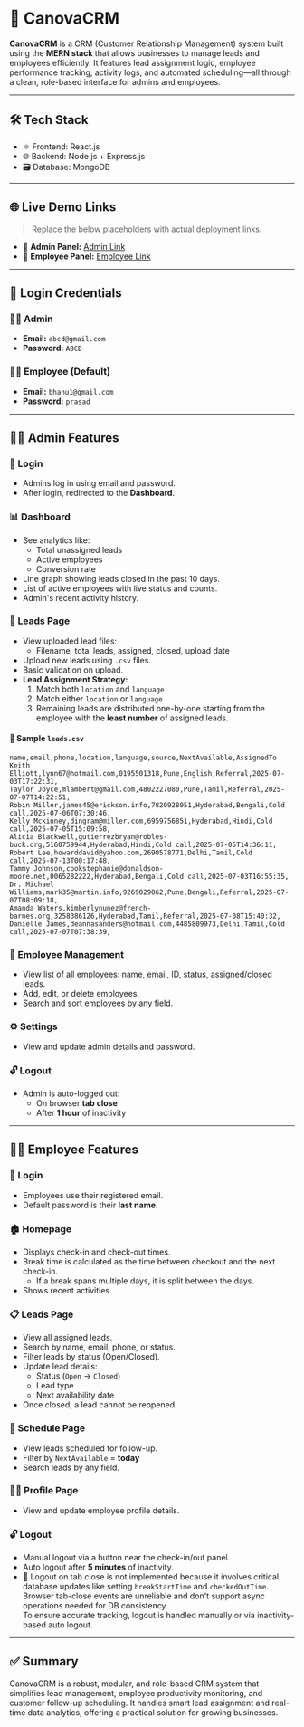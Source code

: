 # 🚀 CanovaCRM

**CanovaCRM** is a CRM (Customer Relationship Management) system built using the **MERN stack** that allows businesses to manage leads and employees efficiently. It features lead assignment logic, employee performance tracking, activity logs, and automated scheduling—all through a clean, role-based interface for admins and employees.

---

## 🛠 Tech Stack

- ⚛️ Frontend: React.js
- 🌐 Backend: Node.js + Express.js
- 🗃️ Database: MongoDB

---

## 🌐 Live Demo Links

> Replace the below placeholders with actual deployment links.

- 🔑 **Admin Panel:** [Admin Link](#)
- 👤 **Employee Panel:** [Employee Link](#)

---

## 🔐 Login Credentials

### 👨‍💼 Admin

- **Email:** `abcd@gmail.com`
- **Password:** `ABCD`

### 👷‍♂️ Employee (Default)

- **Email:** `bhanu1@gmail.com`
- **Password:** `prasad`

---

## 🧑‍💼 Admin Features

### 🔐 Login

- Admins log in using email and password.
- After login, redirected to the **Dashboard**.

### 📊 Dashboard

- See analytics like:
  - Total unassigned leads
  - Active employees
  - Conversion rate
- Line graph showing leads closed in the past 10 days.
- List of active employees with live status and counts.
- Admin's recent activity history.

### 📁 Leads Page

- View uploaded lead files:
  - Filename, total leads, assigned, closed, upload date
- Upload new leads using `.csv` files.
- Basic validation on upload.
- **Lead Assignment Strategy:**
  1. Match both `location` and `language`
  2. Match either `location` or `language`
  3. Remaining leads are distributed one-by-one starting from the employee with the **least number** of assigned leads.

#### 📄 Sample `leads.csv`

```csv
name,email,phone,location,language,source,NextAvailable,AssignedTo
Keith Elliott,lynn67@hotmail.com,0195501318,Pune,English,Referral,2025-07-03T17:22:31,
Taylor Joyce,mlambert@gmail.com,4802227080,Pune,Tamil,Referral,2025-07-07T14:22:51,
Robin Miller,james45@erickson.info,7820928051,Hyderabad,Bengali,Cold call,2025-07-06T07:30:46,
Kelly Mckinney,dingram@miller.com,6959756851,Hyderabad,Hindi,Cold call,2025-07-05T15:09:58,
Alicia Blackwell,gutierrezbryan@robles-buck.org,5160759944,Hyderabad,Hindi,Cold call,2025-07-05T14:36:11,
Robert Lee,howarddavid@yahoo.com,2690578771,Delhi,Tamil,Cold call,2025-07-13T00:17:48,
Tammy Johnson,cookstephanie@donaldson-moore.net,0065282222,Hyderabad,Bengali,Cold call,2025-07-03T16:55:35,
Dr. Michael Williams,mark35@martin.info,9269029062,Pune,Bengali,Referral,2025-07-07T08:09:18,
Amanda Waters,kimberlynunez@french-barnes.org,3258386126,Hyderabad,Tamil,Referral,2025-07-08T15:40:32,
Danielle James,deannasanders@hotmail.com,4485809973,Delhi,Tamil,Cold call,2025-07-07T07:38:39,
```

### 👥 Employee Management

- View list of all employees: name, email, ID, status, assigned/closed leads.
- Add, edit, or delete employees.
- Search and sort employees by any field.

### ⚙️ Settings

- View and update admin details and password.

### 🔓 Logout

- Admin is auto-logged out:
  - On browser **tab close**
  - After **1 hour** of inactivity

---

## 👨‍💻 Employee Features

### 🔐 Login

- Employees use their registered email.
- Default password is their **last name**.

### 🏠 Homepage

- Displays check-in and check-out times.
- Break time is calculated as the time between checkout and the next check-in.
  - If a break spans multiple days, it is split between the days.
- Shows recent activities.

### 📋 Leads Page

- View all assigned leads.
- Search by name, email, phone, or status.
- Filter leads by status (Open/Closed).
- Update lead details:
  - Status (`Open` → `Closed`)
  - Lead type
  - Next availability date
- Once closed, a lead cannot be reopened.

### 📅 Schedule Page

- View leads scheduled for follow-up.
- Filter by `NextAvailable` = **today**
- Search leads by any field.

### 🙍‍♂️ Profile Page

- View and update employee profile details.

### 🔓 Logout

- Manual logout via a button near the check-in/out panel.
- Auto logout after **5 minutes** of inactivity.
- 🚫 Logout on tab close is not implemented because it involves critical database updates like setting `breakStartTime` and `checkedOutTime`.  
  Browser tab-close events are unreliable and don't support async operations needed for DB consistency.  
  To ensure accurate tracking, logout is handled manually or via inactivity-based auto logout.

---

## ✅ Summary

CanovaCRM is a robust, modular, and role-based CRM system that simplifies lead management, employee productivity monitoring, and customer follow-up scheduling. It handles smart lead assignment and real-time data analytics, offering a practical solution for growing businesses.
